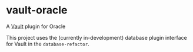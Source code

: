 # vault-oracle
A [Vault](https://www.vaultproject.io) plugin for Oracle

This project uses the (currently in-development) database plugin interface for Vault in the `database-refactor`.
